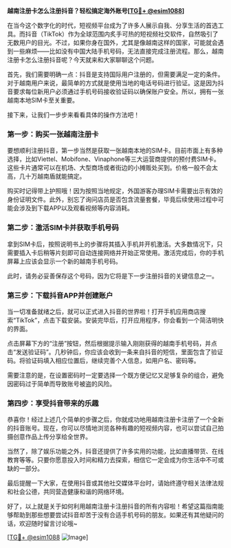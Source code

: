 **越南注册卡怎么注册抖音？轻松搞定海外账号[[TG💪+ @esim1088](https://t.me/s/esim1088)]**

在当今这个数字化的时代，短视频平台成为了许多人展示自我、分享生活的首选工具。而抖音（TikTok）作为全球范围内炙手可热的短视频社交软件，自然吸引了无数用户的目光。不过，如果你身在国外，尤其是像越南这样的国家，可能就会遇到一些麻烦——比如没有中国大陆手机号码，无法直接完成注册流程。那么，越南注册卡怎么注册抖音呢？今天就来和大家聊聊这个问题。

首先，我们需要明确一点：抖音是支持国际用户注册的，但需要满足一定的条件。对于越南用户来说，最简单的方式就是使用当地的电话号码进行验证。这是因为抖音要求每位新用户必须通过手机号码接收验证码以确保账户安全。所以，拥有一张越南本地SIM卡至关重要。

接下来，让我们一步步来看看具体的操作方法吧！

### 第一步：购买一张越南注册卡

要想顺利注册抖音，第一步当然是获取一张越南本地的SIM卡。目前市面上有多种选择，比如Viettel、Mobifone、Vinaphone等三大运营商提供的预付费SIM卡。这些卡片通常可以在机场、大型商场或者街边的小摊贩处买到。价格一般不会太高，几十万越南盾就能搞定。

购买时记得带上护照哦！因为按照当地规定，外国游客办理SIM卡需要出示有效的身份证明文件。此外，别忘了询问店员是否包含流量套餐，毕竟后续使用过程中可能会涉及到下载APP以及观看视频等内容消耗。

### 第二步：激活SIM卡并获取手机号码

拿到SIM卡后，按照说明书上的步骤将其插入手机并开机激活。大多数情况下，只需要插入卡后稍等片刻即可自动连接网络并开始正常使用。激活完成后，你的手机屏幕上应该会显示一个新的越南手机号码。

此时，请务必妥善保存这个号码，因为它将是下一步注册抖音的关键信息之一。

### 第三步：下载抖音APP并创建账户

当一切准备就绪之后，就可以正式进入抖音的世界啦！打开手机应用商店搜索“TikTok”，点击下载安装。安装完毕后，打开应用程序，你会看到一个简洁明快的界面。

点击屏幕下方的“注册”按钮，然后根据提示输入刚刚获得的越南手机号码，并点击“发送验证码”。几秒钟后，你应该会收到一条来自抖音的短信，里面包含了验证码。将验证码填入相应位置后，继续完善个人信息，如用户名、密码等。

需要注意的是，在设置密码时一定要选择一个既方便记忆又足够复杂的组合，避免因密码过于简单而导致账号被盗的风险。

### 第四步：享受抖音带来的乐趣

恭喜你！经过上述几个简单的步骤之后，你就成功地用越南注册卡注册了一个全新的抖音账号。现在，你可以尽情地浏览各种有趣的短视频内容，也可以尝试自己拍摄创意作品上传分享给全世界。

当然了，除了娱乐功能之外，抖音还提供了许多实用的功能，比如直播带货、在线教育等等。只要你愿意投入时间和精力去探索，相信它一定会成为你生活中不可或缺的一部分。

最后提醒一下大家，在使用抖音或其他社交媒体平台时，请始终遵守相关法律法规和社会公德，共同营造健康和谐的网络环境。

好了，以上就是关于如何利用越南注册卡注册抖音的所有内容啦！希望这篇指南能够帮助到那些想要尝试抖音却苦于没有合适手机号码的朋友。如果还有其他疑问的话，欢迎随时留言讨论哦~

[[TG💪+ @esim1088](https://t.me/s/esim1088) ![Image](https://i.postimg.cc/4NQfJmqS/Snipaste-2025-05-13-00-14-12.png)]